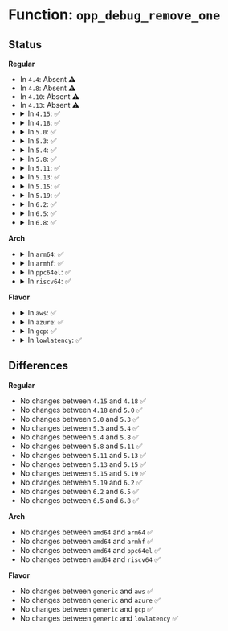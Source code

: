 # Function: <code>opp_debug_remove_one</code>

## Status
<b>Regular</b>
<ul>
<li>
In <code>4.4</code>: Absent ⚠️
</li>
<li>
In <code>4.8</code>: Absent ⚠️
</li>
<li>
In <code>4.10</code>: Absent ⚠️
</li>
<li>
In <code>4.13</code>: Absent ⚠️
</li>
<li>
<details>
<summary>In <code>4.15</code>: ✅</summary>

```c
void opp_debug_remove_one(struct dev_pm_opp *opp);
```

**Collision:** Unique Global

**Inline:** No

**Transformation:** False

**Instances:**

```
In drivers/opp/debugfs.c (ffffffff817d6200)
Location: drivers/opp/debugfs.c:33
Inline: False
Direct callers:
  - drivers/opp/core.c:dev_pm_opp_put
```
**Symbols:**

```
ffffffff817d6200-ffffffff817d6214: opp_debug_remove_one (STB_GLOBAL)
```
</details>
</li>
<li>
<details>
<summary>In <code>4.18</code>: ✅</summary>

```c
void opp_debug_remove_one(struct dev_pm_opp *opp);
```

**Collision:** Unique Global

**Inline:** No

**Transformation:** False

**Instances:**

```
In drivers/opp/debugfs.c (ffffffff8181eee0)
Location: drivers/opp/debugfs.c:33
Inline: False
Direct callers:
  - drivers/opp/core.c:dev_pm_opp_put
```
**Symbols:**

```
ffffffff8181eee0-ffffffff8181eef4: opp_debug_remove_one (STB_GLOBAL)
```
</details>
</li>
<li>
<details>
<summary>In <code>5.0</code>: ✅</summary>

```c
void opp_debug_remove_one(struct dev_pm_opp *opp);
```

**Collision:** Unique Global

**Inline:** No

**Transformation:** False

**Instances:**

```
In drivers/opp/debugfs.c (ffffffff8184ad80)
Location: drivers/opp/debugfs.c:33
Inline: False
Direct callers:
  - drivers/opp/core.c:_opp_kref_release
```
**Symbols:**

```
ffffffff8184ad80-ffffffff8184ad94: opp_debug_remove_one (STB_GLOBAL)
```
</details>
</li>
<li>
<details>
<summary>In <code>5.3</code>: ✅</summary>

```c
void opp_debug_remove_one(struct dev_pm_opp *opp);
```

**Collision:** Unique Global

**Inline:** No

**Transformation:** False

**Instances:**

```
In drivers/opp/debugfs.c (ffffffff8188df10)
Location: drivers/opp/debugfs.c:30
Inline: False
Direct callers:
  - drivers/opp/core.c:_opp_kref_release
```
**Symbols:**

```
ffffffff8188df10-ffffffff8188df24: opp_debug_remove_one (STB_GLOBAL)
```
</details>
</li>
<li>
<details>
<summary>In <code>5.4</code>: ✅</summary>

```c
void opp_debug_remove_one(struct dev_pm_opp *opp);
```

**Collision:** Unique Global

**Inline:** No

**Transformation:** False

**Instances:**

```
In drivers/opp/debugfs.c (ffffffff818c00a0)
Location: drivers/opp/debugfs.c:30
Inline: False
Direct callers:
  - drivers/opp/core.c:_opp_kref_release
```
**Symbols:**

```
ffffffff818c00a0-ffffffff818c00b4: opp_debug_remove_one (STB_GLOBAL)
```
</details>
</li>
<li>
<details>
<summary>In <code>5.8</code>: ✅</summary>

```c
void opp_debug_remove_one(struct dev_pm_opp *opp);
```

**Collision:** Unique Global

**Inline:** No

**Transformation:** False

**Instances:**

```
In drivers/opp/debugfs.c (ffffffff81992150)
Location: drivers/opp/debugfs.c:30
Inline: False
Direct callers:
  - drivers/opp/core.c:dev_pm_opp_adjust_voltage
  - drivers/opp/core.c:_opp_set_availability
  - drivers/opp/core.c:dev_pm_opp_remove_all_dynamic
  - drivers/opp/core.c:_opp_remove_all_static
  - drivers/opp/core.c:dev_pm_opp_remove
  - drivers/opp/core.c:dev_pm_opp_set_rate
  - drivers/opp/core.c:dev_pm_opp_set_rate
```
**Symbols:**

```
ffffffff81992150-ffffffff81992164: opp_debug_remove_one (STB_GLOBAL)
```
</details>
</li>
<li>
<details>
<summary>In <code>5.11</code>: ✅</summary>

```c
void opp_debug_remove_one(struct dev_pm_opp *opp);
```

**Collision:** Unique Global

**Inline:** No

**Transformation:** False

**Instances:**

```
In drivers/opp/debugfs.c (ffffffff819953e0)
Location: drivers/opp/debugfs.c:30
Inline: False
Direct callers:
  - drivers/opp/core.c:dev_pm_opp_adjust_voltage
  - drivers/opp/core.c:_opp_set_availability
  - drivers/opp/core.c:_opp_remove_all
  - drivers/opp/core.c:dev_pm_opp_remove
  - drivers/opp/core.c:dev_pm_opp_set_rate
  - drivers/opp/core.c:dev_pm_opp_set_rate
```
**Symbols:**

```
ffffffff819953e0-ffffffff819953f4: opp_debug_remove_one (STB_GLOBAL)
```
</details>
</li>
<li>
<details>
<summary>In <code>5.13</code>: ✅</summary>

```c
void opp_debug_remove_one(struct dev_pm_opp *opp);
```

**Collision:** Unique Global

**Inline:** No

**Transformation:** False

**Instances:**

```
In drivers/opp/debugfs.c (ffffffff8197a050)
Location: drivers/opp/debugfs.c:30
Inline: False
Direct callers:
  - drivers/opp/core.c:dev_pm_opp_adjust_voltage
  - drivers/opp/core.c:_opp_set_availability
  - drivers/opp/core.c:_opp_remove_all
  - drivers/opp/core.c:dev_pm_opp_remove
  - drivers/opp/core.c:_opp_table_kref_release
  - drivers/opp/core.c:dev_pm_opp_set_rate
  - drivers/opp/core.c:_set_opp
```
**Symbols:**

```
ffffffff8197a050-ffffffff8197a064: opp_debug_remove_one (STB_GLOBAL)
```
</details>
</li>
<li>
<details>
<summary>In <code>5.15</code>: ✅</summary>

```c
void opp_debug_remove_one(struct dev_pm_opp *opp);
```

**Collision:** Unique Global

**Inline:** No

**Transformation:** False

**Instances:**

```
In drivers/opp/debugfs.c (ffffffff81a23060)
Location: drivers/opp/debugfs.c:30
Inline: False
Direct callers:
  - drivers/opp/core.c:dev_pm_opp_adjust_voltage
  - drivers/opp/core.c:_opp_set_availability
  - drivers/opp/core.c:_opp_remove_all
  - drivers/opp/core.c:dev_pm_opp_remove
  - drivers/opp/core.c:_opp_table_kref_release
  - drivers/opp/core.c:dev_pm_opp_set_rate
  - drivers/opp/core.c:_set_opp
```
**Symbols:**

```
ffffffff81a23060-ffffffff81a23074: opp_debug_remove_one (STB_GLOBAL)
```
</details>
</li>
<li>
<details>
<summary>In <code>5.19</code>: ✅</summary>

```c
void opp_debug_remove_one(struct dev_pm_opp *opp);
```

**Collision:** Unique Global

**Inline:** No

**Transformation:** False

**Instances:**

```
In drivers/opp/debugfs.c (ffffffff81b8c210)
Location: drivers/opp/debugfs.c:31
Inline: False
Direct callers:
  - drivers/opp/core.c:dev_pm_opp_adjust_voltage
  - drivers/opp/core.c:_opp_set_availability
  - drivers/opp/core.c:_opp_remove_all
  - drivers/opp/core.c:dev_pm_opp_remove
  - drivers/opp/core.c:_opp_table_kref_release
  - drivers/opp/core.c:dev_pm_opp_set_rate
  - drivers/opp/core.c:_set_opp
```
**Symbols:**

```
ffffffff81b8c210-ffffffff81b8c22a: opp_debug_remove_one (STB_GLOBAL)
```
</details>
</li>
<li>
<details>
<summary>In <code>6.2</code>: ✅</summary>

```c
void opp_debug_remove_one(struct dev_pm_opp *opp);
```

**Collision:** Unique Global

**Inline:** No

**Transformation:** False

**Instances:**

```
In drivers/opp/debugfs.c (ffffffff81d2bb10)
Location: drivers/opp/debugfs.c:31
Inline: False
Direct callers:
  - drivers/opp/core.c:dev_pm_opp_adjust_voltage
  - drivers/opp/core.c:_opp_set_availability
  - drivers/opp/core.c:_opp_remove_all
  - drivers/opp/core.c:dev_pm_opp_remove
  - drivers/opp/core.c:_opp_table_kref_release
  - drivers/opp/core.c:dev_pm_opp_set_rate
  - drivers/opp/core.c:_set_opp
```
**Symbols:**

```
ffffffff81d2bb10-ffffffff81d2bb2a: opp_debug_remove_one (STB_GLOBAL)
```
</details>
</li>
<li>
<details>
<summary>In <code>6.5</code>: ✅</summary>

```c
void opp_debug_remove_one(struct dev_pm_opp *opp);
```

**Collision:** Unique Global

**Inline:** No

**Transformation:** False

**Instances:**

```
In drivers/opp/debugfs.c (ffffffff81d94dc0)
Location: drivers/opp/debugfs.c:31
Inline: False
Direct callers:
  - drivers/opp/core.c:dev_pm_opp_adjust_voltage
  - drivers/opp/core.c:_opp_set_availability
  - drivers/opp/core.c:_opp_remove_all
  - drivers/opp/core.c:dev_pm_opp_remove
  - drivers/opp/core.c:_opp_table_kref_release
  - drivers/opp/core.c:dev_pm_opp_set_rate
  - drivers/opp/core.c:_set_opp
```
**Symbols:**

```
ffffffff81d94dc0-ffffffff81d94dda: opp_debug_remove_one (STB_GLOBAL)
```
</details>
</li>
<li>
<details>
<summary>In <code>6.8</code>: ✅</summary>

```c
void opp_debug_remove_one(struct dev_pm_opp *opp);
```

**Collision:** Unique Global

**Inline:** No

**Transformation:** False

**Instances:**

```
In drivers/opp/debugfs.c (ffffffff81e4c8d0)
Location: drivers/opp/debugfs.c:31
Inline: False
Direct callers:
  - drivers/opp/core.c:dev_pm_opp_adjust_voltage
  - drivers/opp/core.c:_opp_set_availability
  - drivers/opp/core.c:_opp_remove_all
  - drivers/opp/core.c:dev_pm_opp_remove
  - drivers/opp/core.c:_opp_table_kref_release
  - drivers/opp/core.c:dev_pm_opp_set_rate
  - drivers/opp/core.c:_set_opp
  - drivers/opp/core.c:dev_pm_opp_find_level_ceil
```
**Symbols:**

```
ffffffff81e4c8d0-ffffffff81e4c8ea: opp_debug_remove_one (STB_GLOBAL)
```
</details>
</li>
</ul>
<b>Arch</b>
<ul>
<li>
<details>
<summary>In <code>arm64</code>: ✅</summary>

```c
void opp_debug_remove_one(struct dev_pm_opp *opp);
```

**Collision:** Unique Global

**Inline:** No

**Transformation:** False

**Instances:**

```
In drivers/opp/debugfs.c (ffff800010b1c990)
Location: drivers/opp/debugfs.c:30
Inline: False
Direct callers:
  - drivers/opp/core.c:_opp_kref_release
```
**Symbols:**

```
ffff800010b1c990-ffff800010b1c9bc: opp_debug_remove_one (STB_GLOBAL)
```
</details>
</li>
<li>
<details>
<summary>In <code>armhf</code>: ✅</summary>

```c
void opp_debug_remove_one(struct dev_pm_opp *opp);
```

**Collision:** Unique Global

**Inline:** No

**Transformation:** False

**Instances:**

```
In drivers/opp/debugfs.c (c0bf7144)
Location: drivers/opp/debugfs.c:30
Inline: False
Direct callers:
  - drivers/opp/core.c:_opp_kref_release
```
**Symbols:**

```
c0bf7144-c0bf7164: opp_debug_remove_one (STB_GLOBAL)
```
</details>
</li>
<li>
<details>
<summary>In <code>ppc64el</code>: ✅</summary>

```c
void opp_debug_remove_one(struct dev_pm_opp *opp);
```

**Collision:** Unique Global

**Inline:** No

**Transformation:** False

**Instances:**

```
In drivers/opp/debugfs.c (c000000000c0f290)
Location: drivers/opp/debugfs.c:30
Inline: False
Direct callers:
  - drivers/opp/core.c:_opp_kref_release
```
**Symbols:**

```
c000000000c0f290-c000000000c0f2c8: opp_debug_remove_one (STB_GLOBAL)
```
</details>
</li>
<li>
<details>
<summary>In <code>riscv64</code>: ✅</summary>

```c
void opp_debug_remove_one(struct dev_pm_opp *opp);
```

**Collision:** Unique Global

**Inline:** No

**Transformation:** False

**Instances:**

```
In drivers/opp/debugfs.c (ffffffe000704942)
Location: drivers/opp/debugfs.c:30
Inline: False
Direct callers:
  - drivers/opp/core.c:_opp_kref_release
```
**Symbols:**

```
ffffffe000704942-ffffffe00070496c: opp_debug_remove_one (STB_GLOBAL)
```
</details>
</li>
</ul>
<b>Flavor</b>
<ul>
<li>
<details>
<summary>In <code>aws</code>: ✅</summary>

```c
void opp_debug_remove_one(struct dev_pm_opp *opp);
```

**Collision:** Unique Global

**Inline:** No

**Transformation:** False

**Instances:**

```
In drivers/opp/debugfs.c (ffffffff818647c0)
Location: drivers/opp/debugfs.c:30
Inline: False
Direct callers:
  - drivers/opp/core.c:_opp_kref_release
```
**Symbols:**

```
ffffffff818647c0-ffffffff818647d4: opp_debug_remove_one (STB_GLOBAL)
```
</details>
</li>
<li>
<details>
<summary>In <code>azure</code>: ✅</summary>

```c
void opp_debug_remove_one(struct dev_pm_opp *opp);
```

**Collision:** Unique Global

**Inline:** No

**Transformation:** False

**Instances:**

```
In drivers/opp/debugfs.c (ffffffff8182d470)
Location: drivers/opp/debugfs.c:30
Inline: False
Direct callers:
  - drivers/opp/core.c:_opp_kref_release
```
**Symbols:**

```
ffffffff8182d470-ffffffff8182d484: opp_debug_remove_one (STB_GLOBAL)
```
</details>
</li>
<li>
<details>
<summary>In <code>gcp</code>: ✅</summary>

```c
void opp_debug_remove_one(struct dev_pm_opp *opp);
```

**Collision:** Unique Global

**Inline:** No

**Transformation:** False

**Instances:**

```
In drivers/opp/debugfs.c (ffffffff818b5550)
Location: drivers/opp/debugfs.c:30
Inline: False
Direct callers:
  - drivers/opp/core.c:_opp_kref_release
```
**Symbols:**

```
ffffffff818b5550-ffffffff818b5564: opp_debug_remove_one (STB_GLOBAL)
```
</details>
</li>
<li>
<details>
<summary>In <code>lowlatency</code>: ✅</summary>

```c
void opp_debug_remove_one(struct dev_pm_opp *opp);
```

**Collision:** Unique Global

**Inline:** No

**Transformation:** False

**Instances:**

```
In drivers/opp/debugfs.c (ffffffff818d1800)
Location: drivers/opp/debugfs.c:30
Inline: False
Direct callers:
  - drivers/opp/core.c:_opp_kref_release
```
**Symbols:**

```
ffffffff818d1800-ffffffff818d1814: opp_debug_remove_one (STB_GLOBAL)
```
</details>
</li>
</ul>

## Differences
<b>Regular</b>
<ul>
<li>
No changes between <code>4.15</code> and <code>4.18</code> ✅
</li>
<li>
No changes between <code>4.18</code> and <code>5.0</code> ✅
</li>
<li>
No changes between <code>5.0</code> and <code>5.3</code> ✅
</li>
<li>
No changes between <code>5.3</code> and <code>5.4</code> ✅
</li>
<li>
No changes between <code>5.4</code> and <code>5.8</code> ✅
</li>
<li>
No changes between <code>5.8</code> and <code>5.11</code> ✅
</li>
<li>
No changes between <code>5.11</code> and <code>5.13</code> ✅
</li>
<li>
No changes between <code>5.13</code> and <code>5.15</code> ✅
</li>
<li>
No changes between <code>5.15</code> and <code>5.19</code> ✅
</li>
<li>
No changes between <code>5.19</code> and <code>6.2</code> ✅
</li>
<li>
No changes between <code>6.2</code> and <code>6.5</code> ✅
</li>
<li>
No changes between <code>6.5</code> and <code>6.8</code> ✅
</li>
</ul>
<b>Arch</b>
<ul>
<li>
No changes between <code>amd64</code> and <code>arm64</code> ✅
</li>
<li>
No changes between <code>amd64</code> and <code>armhf</code> ✅
</li>
<li>
No changes between <code>amd64</code> and <code>ppc64el</code> ✅
</li>
<li>
No changes between <code>amd64</code> and <code>riscv64</code> ✅
</li>
</ul>
<b>Flavor</b>
<ul>
<li>
No changes between <code>generic</code> and <code>aws</code> ✅
</li>
<li>
No changes between <code>generic</code> and <code>azure</code> ✅
</li>
<li>
No changes between <code>generic</code> and <code>gcp</code> ✅
</li>
<li>
No changes between <code>generic</code> and <code>lowlatency</code> ✅
</li>
</ul>
